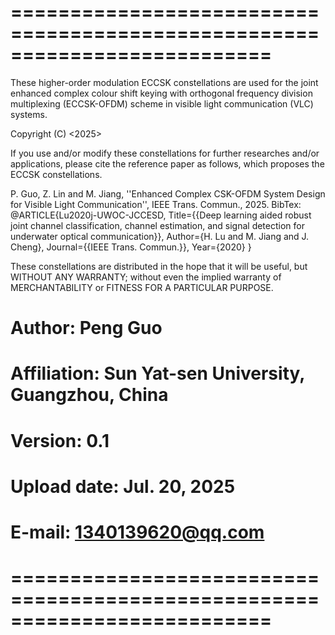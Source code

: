 # ==========================================================================
These higher-order modulation ECCSK constellations are used for the joint enhanced
complex colour shift keying with orthogonal frequency division multiplexing (ECCSK-OFDM) 
scheme in visible light communication (VLC) systems.

Copyright (C) <2025>  <Peng Guo>

If you use and/or modify these constellations for further researches and/or
applications, please cite the reference paper as follows, which proposes
the ECCSK constellations.

P. Guo, Z. Lin and M. Jiang, ''Enhanced Complex CSK-OFDM System Design for
Visible Light Communication'', IEEE Trans. Commun., 2025.
BibTex: @ARTICLE{Lu2020j-UWOC-JCCESD,
Title={{Deep learning aided robust joint channel classification, channel estimation, and signal detection for underwater optical communication}},
Author={H. Lu and M. Jiang and J. Cheng},
Journal={{IEEE Trans. Commun.}},
Year={2020}
}

These constellations are distributed in the hope that it will be useful,
but WITHOUT ANY WARRANTY; without even the implied warranty of
MERCHANTABILITY or FITNESS FOR A PARTICULAR PURPOSE.

# Author: Peng Guo
# Affiliation: Sun Yat-sen University, Guangzhou, China
# Version: 0.1
# Upload date: Jul. 20, 2025
# E-mail: 1340139620@qq.com
# ==========================================================================
